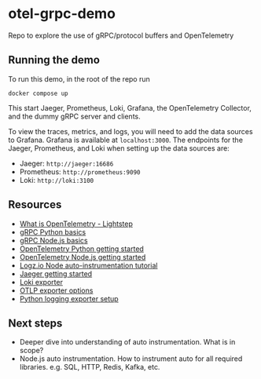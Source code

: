 # otel-grpc-demo

Repo to explore the use of gRPC/protocol buffers and OpenTelemetry

## Running the demo

To run this demo, in the root of the repo run

```
docker compose up
```

This start Jaeger, Prometheus, Loki, Grafana, the OpenTelemetry Collector, and the dummy gRPC server and clients.

To view the traces, metrics, and logs, you will need to add the data sources to Grafana.  Grafana is available at `localhost:3000`. The endpoints for the Jaeger, Prometheus, and Loki when setting up the data sources are:

- Jaeger: `http://jaeger:16686`
- Prometheus: `http://prometheus:9090`
- Loki: `http://loki:3100`


## Resources

- [What is OpenTelemetry - Lightstep](https://www.youtube.com/watch?v=mUA-uzk94ro)
- [gRPC Python basics](https://grpc.io/docs/languages/python/basics/)
- [gRPC Node.js basics](https://grpc.io/docs/languages/node/basics/)
- [OpenTelemetry Python getting started](https://opentelemetry.io/docs/instrumentation/python/getting-started/)
- [OpenTelemetry Node.js getting started](https://opentelemetry.io/docs/instrumentation/js/getting-started/nodejs/)
- [Logz.io Node auto-instrumentation tutorial](https://logz.io/blog/nodejs-javascript-opentelemetry-auto-instrumentation/)
- [Jaeger getting started](https://www.jaegertracing.io/docs/1.41/getting-started/)
- [Loki exporter](https://github.com/open-telemetry/opentelemetry-collector-contrib/blob/main/exporter/lokiexporter/README.md)
- [OTLP exporter options](https://opentelemetry.io/docs/reference/specification/protocol/exporter/)
- [Python logging exporter setup](https://github.com/open-telemetry/opentelemetry-python/blob/main/docs/examples/logs/example.py)


## Next steps

- Deeper dive into understanding of auto instrumentation. What is in scope?
- Node.js auto instrumentation. How to instrument auto for all required libraries. e.g. SQL, HTTP, Redis, Kafka, etc.
